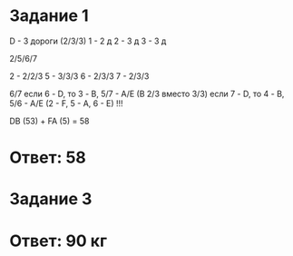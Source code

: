 # Задание 1

D - 3 дороги (2/3/3)
1 - 2 д
2 - 3 д
3 - 3 д

2/5/6/7

2 - 2/2/3
5 - 3/3/3
6 - 2/3/3
7 - 2/3/3

6/7
если 6 - D, то 3 - B, 5/7 - A/E (B 2/3 вместо 3/3)
если 7 - D, то 4 - B, 5/6 - A/E (2 - F, 5 - A, 6 - E) !!!

DB (53) + FA (5) = 58
# Ответ: 58


# Задание 3
# Ответ: 90 кг


